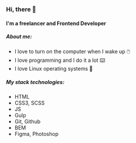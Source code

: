 ### Hi, there :wave:

#### I'm a freelancer and Frontend Developer

##### About me:

- I love to turn on the computer when I wake up :computer_mouse:
- I love programming and I do it a lot ⌨️
- I love Linux operating systems :penguin:

##### My stack technologies:

- HTML
- CSS3, SCSS
- JS
- Gulp
- Git, Github
- BEM
- Figma, Photoshop
